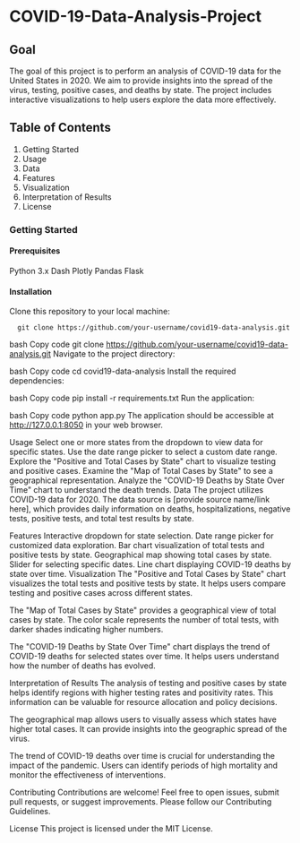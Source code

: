 # COVID-19-Data-Analysis-Project

## Goal
The goal of this project is to perform an analysis of COVID-19 data for the United States in 2020. We aim to provide insights into the spread of the virus, testing, positive cases, and deaths by state. The project includes interactive visualizations to help users explore the data more effectively.

## Table of Contents
1. Getting Started
2. Usage
3. Data
4. Features
5. Visualization
6. Interpretation of Results
7. License


### Getting Started
#### Prerequisites
Python 3.x
Dash
Plotly
Pandas
Flask

#### Installation
Clone this repository to your local machine:
```
  git clone https://github.com/your-username/covid19-data-analysis.git
```

bash
Copy code
git clone https://github.com/your-username/covid19-data-analysis.git
Navigate to the project directory:

bash
Copy code
cd covid19-data-analysis
Install the required dependencies:

bash
Copy code
pip install -r requirements.txt
Run the application:

bash
Copy code
python app.py
The application should be accessible at http://127.0.0.1:8050 in your web browser.

Usage
Select one or more states from the dropdown to view data for specific states.
Use the date range picker to select a custom date range.
Explore the "Positive and Total Cases by State" chart to visualize testing and positive cases.
Examine the "Map of Total Cases by State" to see a geographical representation.
Analyze the "COVID-19 Deaths by State Over Time" chart to understand the death trends.
Data
The project utilizes COVID-19 data for 2020. The data source is [provide source name/link here], which provides daily information on deaths, hospitalizations, negative tests, positive tests, and total test results by state.

Features
Interactive dropdown for state selection.
Date range picker for customized data exploration.
Bar chart visualization of total tests and positive tests by state.
Geographical map showing total cases by state.
Slider for selecting specific dates.
Line chart displaying COVID-19 deaths by state over time.
Visualization
The "Positive and Total Cases by State" chart visualizes the total tests and positive tests by state. It helps users compare testing and positive cases across different states.

The "Map of Total Cases by State" provides a geographical view of total cases by state. The color scale represents the number of total tests, with darker shades indicating higher numbers.

The "COVID-19 Deaths by State Over Time" chart displays the trend of COVID-19 deaths for selected states over time. It helps users understand how the number of deaths has evolved.

Interpretation of Results
The analysis of testing and positive cases by state helps identify regions with higher testing rates and positivity rates. This information can be valuable for resource allocation and policy decisions.

The geographical map allows users to visually assess which states have higher total cases. It can provide insights into the geographic spread of the virus.

The trend of COVID-19 deaths over time is crucial for understanding the impact of the pandemic. Users can identify periods of high mortality and monitor the effectiveness of interventions.

Contributing
Contributions are welcome! Feel free to open issues, submit pull requests, or suggest improvements. Please follow our Contributing Guidelines.

License
This project is licensed under the MIT License.





